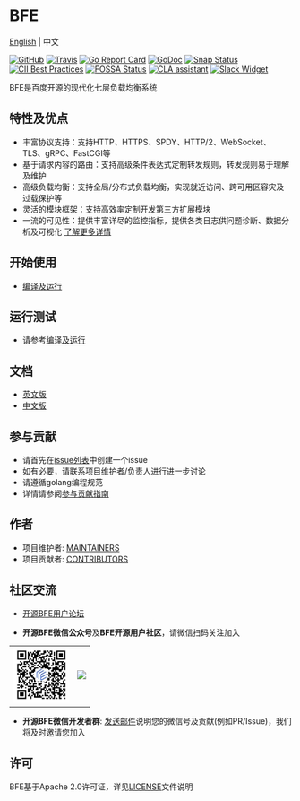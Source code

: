 # BFE

[English](README.md) | 中文

[![GitHub](https://img.shields.io/github/license/bfenetworks/bfe)](https://github.com/bfenetworks/bfe/blob/develop/LICENSE)
[![Travis](https://img.shields.io/travis/com/bfenetworks/bfe)](https://travis-ci.com/bfenetworks/bfe)
[![Go Report Card](https://goreportcard.com/badge/github.com/bfenetworks/bfe)](https://goreportcard.com/report/github.com/bfenetworks/bfe)
[![GoDoc](https://godoc.org/github.com/bfenetworks/bfe?status.svg)](https://godoc.org/github.com/bfenetworks/bfe/bfe_module)
[![Snap Status](https://build.snapcraft.io/badge/bfenetworks/bfe.svg)](https://build.snapcraft.io/user/bfenetworks/bfe)
[![CII Best Practices](https://bestpractices.coreinfrastructure.org/projects/3209/badge)](https://bestpractices.coreinfrastructure.org/projects/3209)
[![FOSSA Status](https://app.fossa.io/api/projects/git%2Bgithub.com%2Fbfenetworks%2Fbfe.svg?type=shield)](https://app.fossa.com/reports/1f05f9f0-ac3d-486e-8ba9-ad95dabd4768)
[![CLA assistant](https://cla-assistant.io/readme/badge/bfenetworks/bfe)](https://cla-assistant.io/bfenetworks/bfe)
[![Slack Widget](https://img.shields.io/badge/join-us%20on%20slack-gray.svg?longCache=true&logo=slack&colorB=green)](https://slack.cncf.io)

BFE是百度开源的现代化七层负载均衡系统

## 特性及优点
- 丰富协议支持：支持HTTP、HTTPS、SPDY、HTTP/2、WebSocket、TLS、gRPC、FastCGI等
- 基于请求内容的路由：支持高级条件表达式定制转发规则，转发规则易于理解及维护
- 高级负载均衡：支持全局/分布式负载均衡，实现就近访问、跨可用区容灾及过载保护等
- 灵活的模块框架：支持高效率定制开发第三方扩展模块
- 一流的可见性：提供丰富详尽的监控指标，提供各类日志供问题诊断、数据分析及可视化
[了解更多详情](https://www.bfe-networks.net/zh_cn/introduction/overview/)

## 开始使用
- [编译及运行](docs/zh_cn/installation/install_from_source.md)

## 运行测试
- 请参考[编译及运行](docs/zh_cn/installation/install_from_source.md)

## 文档
- [英文版](https://www.bfe-networks.net/en_us/ABOUT/)
- [中文版](https://www.bfe-networks.net/zh_cn/ABOUT/)

## 参与贡献
- 请首先在[issue列表](http://github.com/bfenetworks/bfe/issues)中创建一个issue
- 如有必要，请联系项目维护者/负责人进行进一步讨论
- 请遵循golang编程规范
- 详情请参阅[参与贡献指南](CONTRIBUTING.md)

## 作者
- 项目维护者: [MAINTAINERS](MAINTAINERS.md)
- 项目贡献者: [CONTRIBUTORS](CONTRIBUTORS.md)

## 社区交流
- [开源BFE用户论坛](https://github.com/bfenetworks/bfe/discussions)

- **开源BFE微信公众号**及**BFE开源用户社区**，请微信扫码关注加入
<table>
<tr>
<td><img src="./picture/qrcode_for_gh.jpg" width="100"></td>
<td><img src="https://bfeopensource.bj.bcebos.com/wechatQRCode.png" width="100"></td>
</tr>
</table>

- **开源BFE微信开发者群**: [发送邮件](mailto:yangsijie@baidu.com)说明您的微信号及贡献(例如PR/Issue)，我们将及时邀请您加入

## 许可
BFE基于Apache 2.0许可证，详见[LICENSE](LICENSE)文件说明
